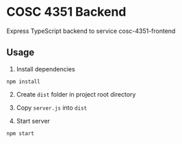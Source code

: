 # COSC 4351 Backend

Express TypeScript backend to service cosc-4351-frontend

## Usage

1. Install dependencies
```
npm install
```

2. Create `dist` folder in project root directory

3. Copy `server.js` into `dist`

4. Start server
```
npm start
```